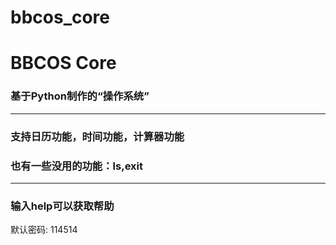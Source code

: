 # bbcos_core
# BBCOS Core
### 基于Python制作的“操作系统”
----
### 支持日历功能，时间功能，计算器功能
### 也有一些没用的功能：ls,exit
----
### 输入help可以获取帮助
默认密码: 114514
